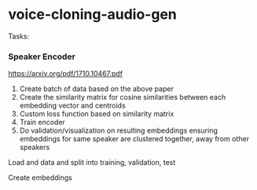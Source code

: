 # voice-cloning-audio-gen

Tasks:

### Speaker Encoder
https://arxiv.org/pdf/1710.10467.pdf

1. Create batch of data based on the above paper
2. Create the similarity matrix for cosine similarities between each embedding vector and centroids
3. Custom loss function based on similarity matrix
4. Train encoder
5. Do validation/visualization on resulting embeddings ensuring embeddings for same speaker are clustered together, away from other speakers

Load and data and split into training, validation, test

Create embeddings 


